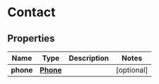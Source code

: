 

# Contact


## Properties

| Name | Type | Description | Notes |
|------------ | ------------- | ------------- | -------------|
|**phone** | [**Phone**](Phone.md) |  |  [optional] |



